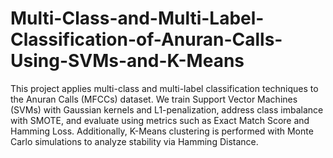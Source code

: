 # Multi-Class-and-Multi-Label-Classification-of-Anuran-Calls-Using-SVMs-and-K-Means
This project applies multi-class and multi-label classification techniques to the Anuran Calls (MFCCs) dataset. We train Support Vector Machines (SVMs) with Gaussian kernels and L1-penalization, address class imbalance with SMOTE, and evaluate using metrics such as Exact Match Score and Hamming Loss. Additionally, K-Means clustering is performed with Monte Carlo simulations to analyze stability via Hamming Distance.
